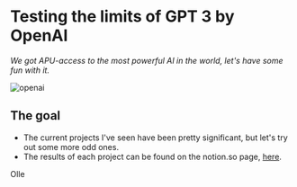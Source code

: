 # Testing the limits of GPT 3 by OpenAI 

*We got APU-access to the most powerful AI in the world, let's have some fun with it.*

![openai](https://openai.com/content/images/2019/05/openai-cover.png)

## The goal
* The current projects I've seen have been pretty significant, but let's try out some more odd ones. 
* The results of each project can be found on the notion.so page, [here](https://www.notion.so/dataalliance-io-adcc3cbb49ca454ba6405f1df69d2b9f).

Olle 
